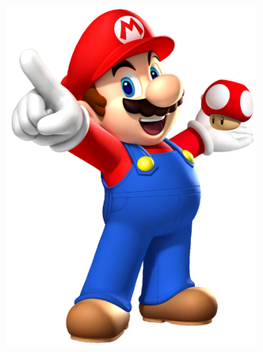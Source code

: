 

![](https://raw.githubusercontent.com/Worgaros/Worgaros.github.io/master/Images/Mario%2Bchampi.png)
